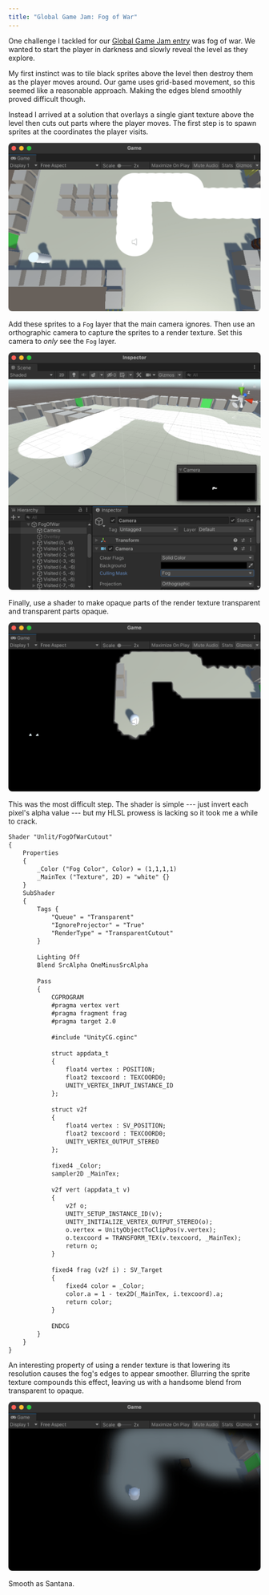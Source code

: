 ```yaml
---
title: "Global Game Jam: Fog of War"
---
```


One challenge I tackled for our [Global Game Jam entry](/2021/02/07/global-game-jam-2021) was fog of war. We wanted to start the player in darkness and slowly reveal the level as they explore.

My first instinct was to tile black sprites above the level then destroy them as the player moves around. Our game uses grid-based movement, so this seemed like a reasonable approach. Making the edges blend smoothly proved difficult though.

Instead I arrived at a solution that overlays a single giant texture above the level then cuts out parts where the player moves. The first step is to spawn sprites at the coordinates the player visits.

![Fog of war sprites](/images/fog-of-war-sprites.png)

Add these sprites to a `Fog` layer that the main camera ignores. Then use an orthographic camera to capture the sprites to a render texture. Set this camera to *only* see the `Fog` layer.

![Fog of war camera](/images/fog-of-war-camera.png)

Finally, use a shader to make opaque parts of the render texture transparent and transparent parts opaque.

![Fog of war cutout](/images/fog-of-war-cutout.png)

This was the most difficult step. The shader is simple --- just invert each pixel's alpha value --- but my HLSL prowess is lacking so it took me a while to crack.

```hlsl
Shader "Unlit/FogOfWarCutout"
{
    Properties
    {
        _Color ("Fog Color", Color) = (1,1,1,1)
        _MainTex ("Texture", 2D) = "white" {}
    }
    SubShader
    {
        Tags {
            "Queue" = "Transparent"
            "IgnoreProjector" = "True"
            "RenderType" = "TransparentCutout"
        }

        Lighting Off
        Blend SrcAlpha OneMinusSrcAlpha

        Pass
        {
            CGPROGRAM
            #pragma vertex vert
            #pragma fragment frag
            #pragma target 2.0

            #include "UnityCG.cginc"

            struct appdata_t
            {
                float4 vertex : POSITION;
                float2 texcoord : TEXCOORD0;
                UNITY_VERTEX_INPUT_INSTANCE_ID
            };

            struct v2f
            {
                float4 vertex : SV_POSITION;
                float2 texcoord : TEXCOORD0;
                UNITY_VERTEX_OUTPUT_STEREO
            };

            fixed4 _Color;
            sampler2D _MainTex;

            v2f vert (appdata_t v)
            {
                v2f o;
                UNITY_SETUP_INSTANCE_ID(v);
                UNITY_INITIALIZE_VERTEX_OUTPUT_STEREO(o);
                o.vertex = UnityObjectToClipPos(v.vertex);
                o.texcoord = TRANSFORM_TEX(v.texcoord, _MainTex);
                return o;
            }

            fixed4 frag (v2f i) : SV_Target
            {
                fixed4 color = _Color;
                color.a = 1 - tex2D(_MainTex, i.texcoord).a;
                return color;
            }

            ENDCG
        }
    }
}
```

An interesting property of using a render texture is that lowering its resolution causes the fog's edges to appear smoother. Blurring the sprite texture compounds this effect, leaving us with a handsome blend from transparent to opaque.

![Fog of war final result](/images/fog-of-war-final.png)

Smooth as Santana.
